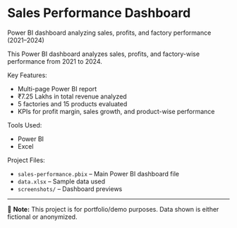 # Sales Performance Dashboard
Power BI dashboard analyzing sales, profits, and factory performance (2021–2024)

This Power BI dashboard analyzes sales, profits, and factory-wise performance from 2021 to 2024.

Key Features:
- Multi-page Power BI report
- ₹7.25 Lakhs in total revenue analyzed
- 5 factories and 15 products evaluated
- KPIs for profit margin, sales growth, and product-wise performance

Tools Used:
- Power BI
- Excel

Project Files:
- `sales-performance.pbix` – Main Power BI dashboard file
- `data.xlsx` – Sample data used
- `screenshots/` – Dashboard previews

---

📌 **Note:** This project is for portfolio/demo purposes. Data shown is either fictional or anonymized.
